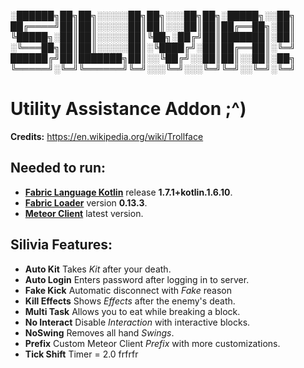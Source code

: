 
░██████╗██╗██╗░░░░░██╗██╗░░░██╗██╗░█████╗░░██╗
██╔════╝██║██║░░░░░██║██║░░░██║██║██╔══██╗░██║
╚█████╗░██║██║░░░░░██║╚██╗░██╔╝██║███████║░██║
░╚═══██╗██║██║░░░░░██║░╚████╔╝░██║██╔══██║░╚═╝
██████╔╝██║███████╗██║░░╚██╔╝░░██║██║░░██║░██╗
╚═════╝░╚═╝╚══════╝╚═╝░░░╚═╝░░░╚═╝╚═╝░░╚═╝░╚═╝

# Utility Assistance Addon ;^)

__Credits:__ https://en.wikipedia.org/wiki/Trollface

## Needed to run:
- __[Fabric Language Kotlin](https://www.curseforge.com/minecraft/mc-mods/fabric-language-kotlin)__ release __1.7.1+kotlin.1.6.10__.
- __[Fabric Loader](https://github.com/FabricMC/fabric-loader)__ version __0.13.3__. 
- __[Meteor Client](https://github.com/MeteorDevelopment/meteor-client)__ latest version.

## Silivia Features:  
- __Auto Kit__ Takes _Kit_ after your death.
- __Auto Login__ Enters password after logging in to server.
- __Fake Kick__ Automatic disconnect with _Fake_ reason
- __Kill Effects__ Shows _Effects_ after the enemy's death.
- __Multi Task__ Allows you to eat while breaking a block.
- __No Interact__ Disable _Interaction_ with interactive blocks.
- __NoSwing__ Removes all hand _Swings_.
- __Prefix__ Custom Meteor Client _Prefix_ with more customizations.
- __Tick Shift__ Timer = 2.0 frfrfr
